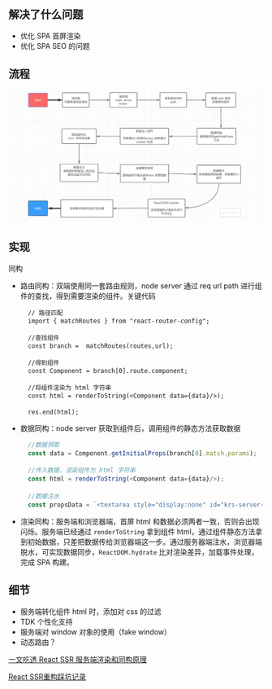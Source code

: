 ## 解决了什么问题

* 优化 SPA 首屏渲染
* 优化 SPA SEO 的问题

## 流程
![](../../assets/ssr.png)

## 实现

同构

* 路由同构：双端使用同一套路由规则，node server 通过 req url path 进行组件的查找，得到需要渲染的组件。关键代码
  ```
    // 路径匹配
    import { matchRoutes } from "react-router-config";

    //查找组件
    const branch =  matchRoutes(routes,url);
    
    //得到组件
    const Component = branch[0].route.component;

    //将组件渲染为 html 字符串
    const html = renderToString(<Component data={data}/>);

    res.end(html);
  ```
* 数据同构：node server 获取到组件后，调用组件的静态方法获取数据
  ```js
    //数据预取
    const data = Component.getInitialProps(branch[0].match.params);

    //传入数据，渲染组件为 html 字符串
    const html = renderToString(<Component data={data}/>);

    //数据注水
    const propsData = `<textarea style="display:none" id="krs-server-render-data-BOX">${JSON.stringify(data)}</textarea>`;
  ```
* 渲染同构：服务端和浏览器端，首屏 html 和数据必须两者一致，否则会出现闪烁。服务端已经通过 `renderToString` 拿到组件 html，通过组件静态方法拿到初始数据，只差把数据传给浏览器端这一步。通过服务器端注水，浏览器端脱水，可实现数据同步，`ReactDOM.hydrate` 比对渲染差异，加载事件处理，完成 SPA 构建。

## 细节

* 服务端转化组件 html 时，添加对 css 的过滤
* TDK 个性化支持
* 服务端对 window 对象的使用（fake window）
* 动态路由？

[一文吃透 React SSR 服务端渲染和同构原理](https://juejin.im/post/5d7deef6e51d453bb13b66cd)

[React SSR重构踩坑记录](https://juejin.im/post/5bc43a30e51d450e46288fcf)
